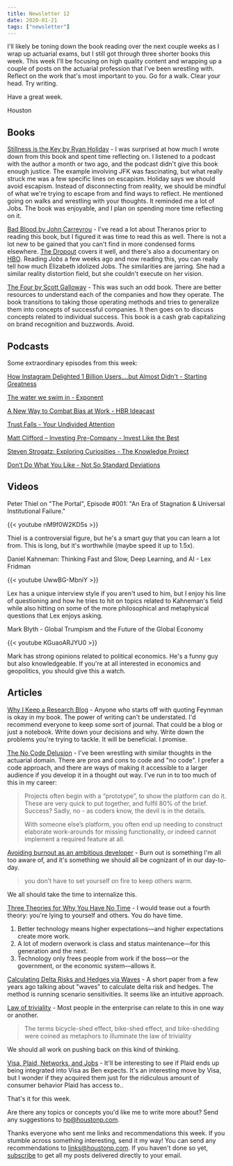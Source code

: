 ```yaml
---
title: Newsletter 12
date: 2020-01-21
tags: ["newsletter"]
---
```


I'll likely be toning down the book reading over the next couple weeks as I wrap up actuarial exams, but I still got through three shorter books this week. This week I'll be focusing on high quality content and wrapping up a couple of posts on the actuarial profession that I've been wrestling with. Reflect on the work that's most important to you. Go for a walk. Clear your head. Try writing.

Have a great week.

Houston

<!--more-->

## Books

[Stillness is the Key by Ryan Holiday](https://smile.amazon.com/Stillness-Key-Ryan-Holiday/dp/0525538585?sa-no-redirect=1) - I was surprised at how much I wrote down from this book and spent time reflecting on. I listened to a podcast with the author a month or two ago, and the podcast didn't give this book enough justice. The example involving JFK was fascinating, but what really struck me was a few specific lines on escapism. Holiday says we should avoid escapism. Instead of disconnecting from reality, we should be mindful of what we're trying to escape from and find ways to reflect. He mentioned going on walks and wrestling with your thoughts. It reminded me a lot of Jobs. The book was enjoyable, and I plan on spending more time reflecting on it.

[Bad Blood by John Carreyrou](https://smile.amazon.com/Bad-Blood-Secrets-Silicon-Startup/dp/152473165X?sa-no-redirect=1) - I've read a lot about Theranos prior to reading this book, but I figured it was time to read this as well. There is not a lot new to be gained that you can't find in more condensed forms elsewhere. [The Dropout](https://abcaudio.com/podcasts/the-dropout/) covers it well, and there's also a documentary on [HBO](https://www.hbo.com/documentaries/the-inventor-out-for-blood-in-silicon-valley). Reading <i>Jobs</i> a few weeks ago and now reading this, you can really tell how much Elizabeth idolized Jobs. The similarities are jarring. She had a similar reality distortion field, but she couldn't execute on her vision.

[The Four by Scott Galloway](https://smile.amazon.com/Four-Hidden-Amazon-Facebook-Google/dp/0525501223?sa-no-redirect=1) - This was such an odd book. There are better resources to understand each of the companies and how they operate. The book transitions to taking those operating methods and tries to generalize them into concepts of successful companies. It then goes on to discuss concepts related to individual success. This book is a cash grab capitalizing on brand recognition and buzzwords. Avoid.

## Podcasts

Some extraordinary episodes from this week:

[How Instagram Delighted 1 Billion Users....but Almost Didn't - Starting Greatness](https://greatness.floodgate.com/episodes/how-instagram-delighted-1-billion-usersbut-almost-didnt)

[The water we swim in - Exponent](https://exponent.fm/episode-179-the-water-we-swim-in/)

[A New Way to Combat Bias at Work - HBR Ideacast](https://hbr.org/podcast/2020/01/a-new-way-to-combat-bias-at-work)

[Trust Falls - Your Undivided Attention](https://your-undivided-attention.simplecast.com/episodes/trust-falls)

[Matt Clifford – Investing Pre-Company - Invest Like the Best](http://investorfieldguide.com/clifford/)

[Steven Strogatz: Exploring Curiosities - The Knowledge Project](https://fs.blog/steven-strogatz/)

[Don’t Do What You Like - Not So Standard Deviations](http://nssdeviations.com/97-dont-do-what-you-like)

## Videos

Peter Thiel on "The Portal", Episode #001: "An Era of Stagnation & Universal Institutional Failure."

{{< youtube nM9f0W2KD5s >}}

Thiel is a controversial figure, but he's a smart guy that you can learn a lot from. This is long, but it's worthwhile (maybe speed it up to 1.5x).


Daniel Kahneman: Thinking Fast and Slow, Deep Learning, and AI - Lex Fridman

{{< youtube UwwBG-MbniY >}}

Lex has a unique interview style if you aren't used to him, but I enjoy his line of questioning and how he tries to hit on topics related to Kahneman's field while also hitting on some of the more philosophical and metaphysical questions that Lex enjoys asking.

Mark Blyth - Global Trumpism and the Future of the Global Economy

{{< youtube KGuaoARJYU0 >}}

Mark has strong opinions related to political economics. He's a funny guy but also knowledgeable. If you're at all interested in economics and geopolitics, you should give this a watch.

## Articles

[Why I Keep a Research Blog](http://gregorygundersen.com/blog/2020/01/12/why-research-blog/) - Anyone who starts off with quoting Feynman is okay in my book. The power of writing can't be understated. I'd recommend everyone to keep some sort of journal. That could be a blog or just a notebook. Write down your decisions and why. Write down the problems you're trying to tackle. It will be beneficial. I promise. 

[The No Code Delusion](https://www.alexhudson.com/2020/01/13/the-no-code-delusion/) - I've been wrestling with similar thoughts in the actuarial domain. There are pros and cons to code and "no code". I prefer a code approach, and there are ways of making it accessible to a larger audience if you develop it in a thought out way. I've run in to too much of this in my career:

> Projects often begin with a “prototype”, to show the platform can do it. These are very quick to put together, and fulfil 80% of the brief. Success? Sadly, no - as coders know, the devil is in the details.
>
> With someone else’s platform, you often end up needing to construct elaborate work-arounds for missing functionality, or indeed cannot implement a required feature at all. 

[Avoiding burnout as an ambitious developer](https://stackoverflow.blog/2020/01/13/avoiding-burnout-as-an-ambitious-developer/) - Burn out is something I'm all too aware of, and it's something we should all be cognizant of in our day-to-day.

> you don’t have to set yourself on fire to keep others warm.

We all should take the time to internalize this.

[Three Theories for Why You Have No Time](https://www.theatlantic.com/ideas/archive/2019/12/why-you-never-have-time/603937/) - I would tease out a fourth theory: you're lying to yourself and others. You do have time.

1. Better technology means higher expectations—and higher expectations create more work.
2. A lot of modern overwork is class and status maintenance—for this generation and the next.
3. Technology only frees people from work if the boss—or the government, or the economic system—allows it.

[Calculating Delta Risks and Hedges via Waves](https://www.researchgate.net/publication/273718224_Calculating_Delta_Risks_and_Hedges_via_Waves) - A short paper from a few years ago talking about "waves" to calculate delta risk and hedges. The method is running scenario sensitivities. It seems like an intuitive approach.

[Law of triviality](https://en.wikipedia.org/wiki/Law_of_triviality) - Most people in the enterprise can relate to this in one way or another.

> The terms bicycle-shed effect, bike-shed effect, and bike-shedding were coined as metaphors to illuminate the law of triviality

We should all work on pushing back on this kind of thinking.

[Visa, Plaid, Networks, and Jobs](https://stratechery.com/2020/visa-plaid-networks-and-jobs/) - It'll be interesting to see if Plaid ends up being integrated into Visa as Ben expects. It's an interesting move by Visa, but I wonder if they acquired them just for the ridiculous amount of consumer behavior Plaid has access to..

That's it for this week.

Are there any topics or concepts you'd like me to write more about? Send any suggestions to [hp@houstonp.com](mailto:hp@houstonp.com).

Thanks everyone who sent me links and recommendations this week. If you stumble across something interesting, send it my way! You can send any recommendations to [links@houstonp.com](mailto:links@houstonp.com). If you haven't done so yet, [subscribe](https://blog.houstonp.com/subscribe) to get all my posts delivered directly to your email.